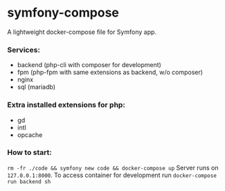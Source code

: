 # symfony-compose

A lightweight docker-compose file for Symfony app.

### Services:
 - backend (php-cli with composer for development)
 - fpm (php-fpm with same extensions as backend, w/o composer)
 - nginx
 - sql (mariadb)

### Extra installed extensions for php:
 - gd
 - intl
 - opcache

### How to start:
`rm -fr ./code && symfony new code && docker-compose up`
Server runs on `127.0.0.1:8000`. To access container for development run `docker-compose run backend sh`
